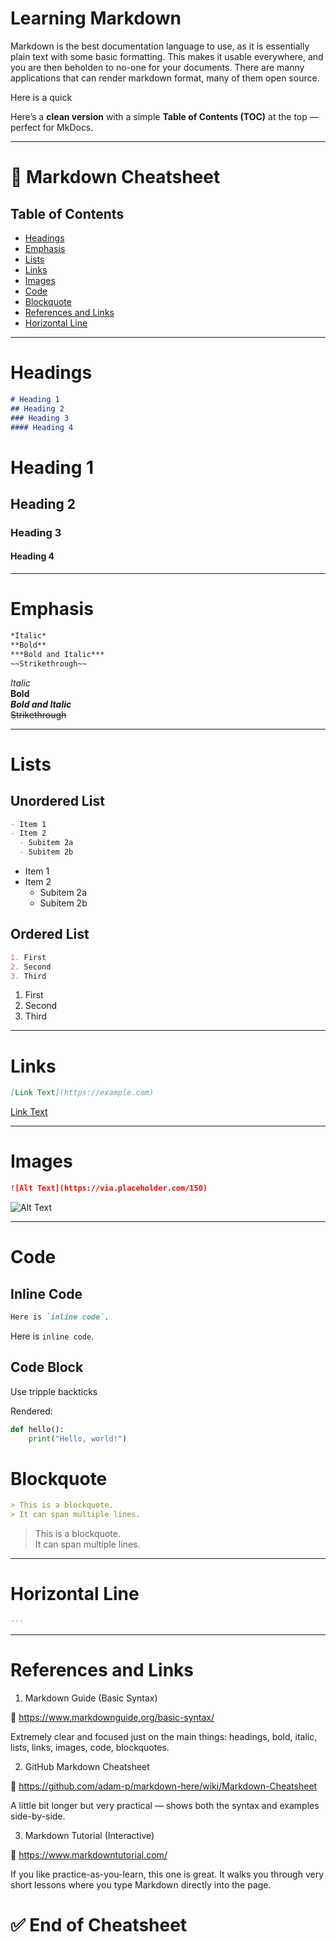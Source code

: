 # Learning Markdown

Markdown is the best documentation language to use, as it is essentially plain text with some basic formatting.  This makes it usable everywhere, and you are then beholden to no-one for your documents.  There are manny applications that can render markdown format, many of them open source.  

Here is a quick 

Here’s a **clean version** with a simple **Table of Contents (TOC)** at the top — perfect for MkDocs.

---
# 📄 Markdown Cheatsheet

## Table of Contents
- [Headings](#headings)
- [Emphasis](#emphasis)
- [Lists](#lists)
- [Links](#links)
- [Images](#images)
- [Code](#code)
- [Blockquote](#blockquote)
- [References and Links](#references-and-links)
- [Horizontal Line](#horizontal-line)

---

# Headings

```markdown
# Heading 1
## Heading 2
### Heading 3
#### Heading 4
```

# Heading 1  
## Heading 2  
### Heading 3  
#### Heading 4  

---

# Emphasis

```markdown
*Italic*  
**Bold**  
***Bold and Italic***  
~~Strikethrough~~
```

*Italic*  
**Bold**  
***Bold and Italic***  
~~Strikethrough~~

---

# Lists

## Unordered List

```markdown
- Item 1
- Item 2
  - Subitem 2a
  - Subitem 2b
```

- Item 1
- Item 2
  - Subitem 2a
  - Subitem 2b

## Ordered List

```markdown
1. First
2. Second
3. Third
```

1. First  
2. Second  
3. Third

---

# Links

```markdown
[Link Text](https://example.com)
```

[Link Text](https://example.com)

---

# Images

```markdown
![Alt Text](https://via.placeholder.com/150)
```

![Alt Text](https://via.placeholder.com/150)

---

# Code

## Inline Code

```markdown
Here is `inline code`.
```

Here is `inline code`.

## Code Block
Use tripple backticks


Rendered:

```python
def hello():
    print("Hello, world!")
```


# Blockquote

```markdown
> This is a blockquote.
> It can span multiple lines.
```

> This is a blockquote.  
> It can span multiple lines.

---

# Horizontal Line

```markdown
---
```

---


# References and Links

1. Markdown Guide (Basic Syntax)

📄 https://www.markdownguide.org/basic-syntax/

Extremely clear and focused just on the main things: headings, bold, italic, lists, links, images, code, blockquotes.

2. GitHub Markdown Cheatsheet

📄 https://github.com/adam-p/markdown-here/wiki/Markdown-Cheatsheet

A little bit longer but very practical — shows both the syntax and examples side-by-side.

3. Markdown Tutorial (Interactive)

📄 https://www.markdowntutorial.com/

If you like practice-as-you-learn, this one is great. It walks you through very short lessons where you type Markdown directly into the page.

# ✅ End of Cheatsheet